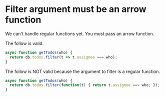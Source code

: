 Filter argument must be an arrow function
=========================================

We can't handle regular functions yet. You must pass an arrow function.

The follow is valid.
```javascript
async function getTodos(who) {
  return db.todos.filter(t => t.assignee === who);
}
```

The follow is NOT valid because the argument to filter is a regular function.
```javascript
async function getTodos(who) {
  return db.todos.filter(function(t) { return t.assignee === who; });
}
```
